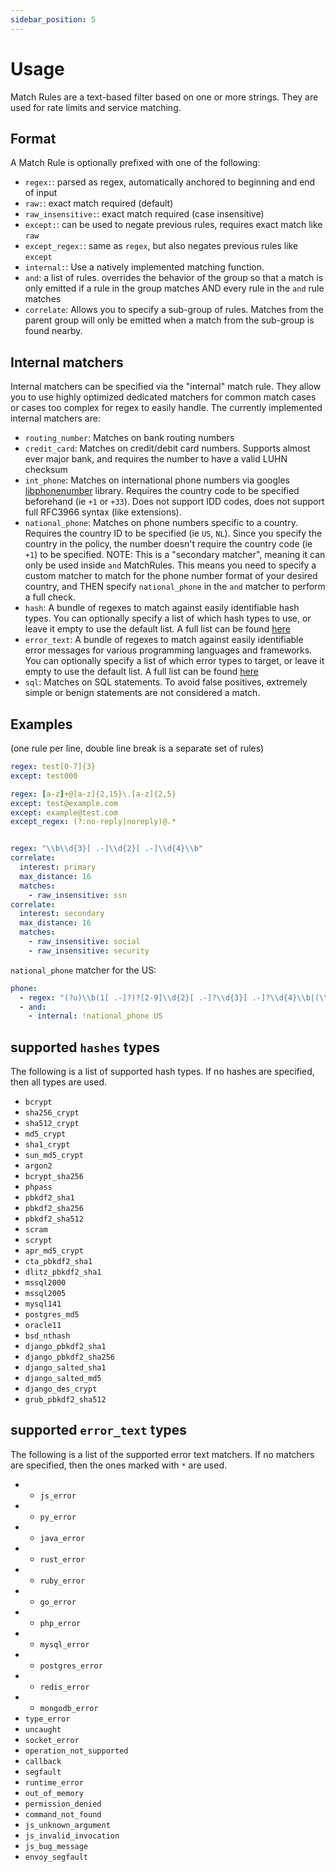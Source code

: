 ```yaml
---
sidebar_position: 5
---
```



# Usage

Match Rules are a text-based filter based on one or more strings. They are used for rate limits and service matching.

## Format

A Match Rule is optionally prefixed with one of the following:

* `regex:`: parsed as regex, automatically anchored to beginning and end of input
* `raw:`: exact match required (default)
* `raw_insensitive:`: exact match required (case insensitive)
* `except:`: can be used to negate previous rules, requires exact match like `raw`
* `except_regex:`: same as `regex`, but also negates previous rules like `except`
* `internal:`: Use a natively implemented matching function.
* `and`: a list of rules. overrides the behavior of the group so that a match is only emitted if a rule in the group matches AND every rule in the `and` rule matches
* `correlate`: Allows you to specify a sub-group of rules. Matches from the parent group will only be emitted when a match from the sub-group is found nearby.

## Internal matchers

Internal matchers can be specified via the "internal" match rule. They allow you to use highly optimized dedicated matchers for common match cases or cases too complex for regex to easily handle. The currently implemented internal matchers are:

- `routing_number`: Matches on bank routing numbers
- `credit_card`: Matches on credit/debit card numbers. Supports almost ever major bank, and requires the number to have a valid LUHN checksum
- `int_phone`: Matches on international phone numbers via googles [libphonenumber](https://github.com/google/libphonenumber) library. Requires the country code to be specified beforehand (ie `+1` or `+33`). Does not support IDD codes, does not support full RFC3966 syntax (like extensions).
- `national_phone`: Matches on phone numbers specific to a country. Requires the country ID to be specified (ie `US`, `NL`). Since you specify the country in the policy, the number doesn't require the country code (ie `+1`) to be specified. NOTE: This is a "secondary matcher", meaning it can only be used inside `and` MatchRules. This means you need to specify a custom matcher to match for the phone number format of your desired country, and THEN specify `national_phone` in the `and` matcher to perform a full check.
- `hash`: A bundle of regexes to match against easily identifiable hash types. You can optionally specify a list of which hash types to use, or leave it empty to use the default list. A full list can be found [here](#supported%20`hashes`%20types)
- `error_text`: A bundle of regexes to match against easily identifiable error messages for various programming languages and frameworks. You can optionally specify a list of which error types to target, or leave it empty to use the default list. A full list can be found [here](#supported%20`error_text`%20types)
- `sql`: Matches on SQL statements. To avoid false positives, extremely simple or benign statements are not considered a match.

## Examples

(one rule per line, double line break is a separate set of rules)

```yaml
regex: test[0-7]{3}
except: test000

regex: [a-z]+@[a-z]{2,15}\.[a-z]{2,5}
except: test@example.com
except: example@test.com
except_regex: (?:no-reply|noreply)@.*


regex: "\\b\\d{3}[ .-]\\d{2}[ .-]\\d{4}\\b"
correlate:
  interest: primary
  max_distance: 16
  matches:
    - raw_insensitive: ssn
correlate:
  interest: secondary
  max_distance: 16
  matches:
    - raw_insensitive: social
    - raw_insensitive: security
```

`national_phone` matcher for the US:
```yaml
phone:
  - regex: "(?u)\\b(1[ .-]?)?[2-9]\\d{2}[ .-]?\\d{3}[ .-]?\\d{4}\\b|(\\b1[ .-]?)?\\([2-9]\\d{2}\\)[ .-]?\\d{3}[ .-]?\\d{4}\\b"
  - and:
    - internal: !national_phone US
```


## supported `hashes` types

The following is a list of supported hash types. If no hashes are specified, then all types are used.

- `bcrypt`
- `sha256_crypt`
- `sha512_crypt`
- `md5_crypt`
- `sha1_crypt`
- `sun_md5_crypt`
- `argon2`
- `bcrypt_sha256`
- `phpass`
- `pbkdf2_sha1`
- `pbkdf2_sha256`
- `pbkdf2_sha512`
- `scram`
- `scrypt`
- `apr_md5_crypt`
- `cta_pbkdf2_sha1`
- `dlitz_pbkdf2_sha1`
- `mssql2000`
- `mssql2005`
- `mysql141`
- `postgres_md5`
- `oracle11`
- `bsd_nthash`
- `django_pbkdf2_sha1`
- `django_pbkdf2_sha256`
- `django_salted_sha1`
- `django_salted_md5`
- `django_des_crypt`
- `grub_pbkdf2_sha512`


## supported `error_text` types

The following is a list of the supported error text matchers. If no matchers are specified, then the ones marked with `*` are used.

- * `js_error`
- * `py_error`
- * `java_error`
- * `rust_error`
- * `ruby_error`
- * `go_error`
- * `php_error`
- * `mysql_error`
- * `postgres_error`
- * `redis_error`
- * `mongodb_error`
- `type_error`
- `uncaught`
- `socket_error`
- `operation_not_supported`
- `callback`
- `segfault`
- `runtime_error`
- `out_of_memory`
- `permission_denied`
- `command_not_found`
- `js_unknown_argument`
- `js_invalid_invocation`
- `js_bug_message`
- `envoy_segfault`
